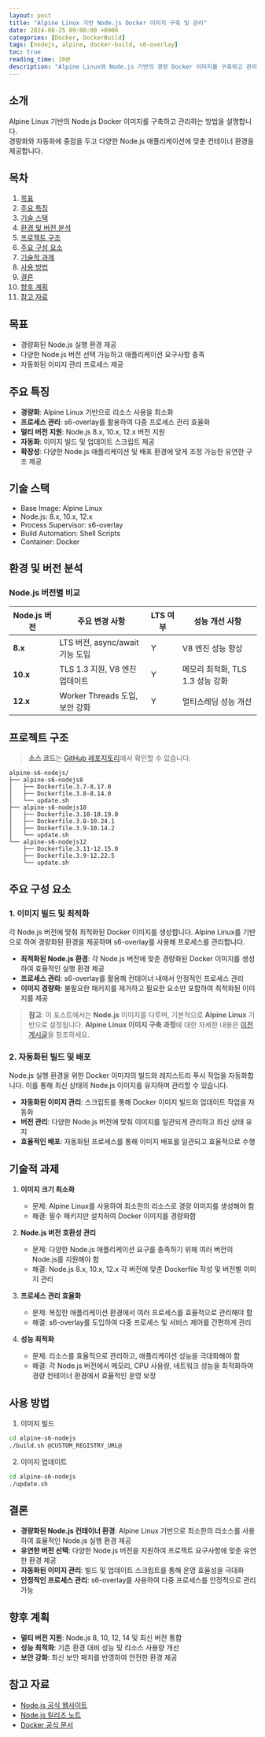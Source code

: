 ```yaml
---
layout: post
title: "Alpine Linux 기반 Node.js Docker 이미지 구축 및 관리"
date: 2024-08-25 09:00:00 +0900
categories: [Docker, DockerBuild]
tags: [nodejs, alpine, docker-build, s6-overlay]
toc: true
reading_time: 10분
description: "Alpine Linux와 Node.js 기반의 경량 Docker 이미지를 구축하고 관리하는 방법을 설명합니다. s6-overlay를 활용한 프로세스 관리와 자동화 스크립트를 다룹니다."
---
```


## 소개

Alpine Linux 기반의 Node.js Docker 이미지를 구축하고 관리하는 방법을 설명합니다.  
경량화와 자동화에 중점을 두고 다양한 Node.js 애플리케이션에 맞춘 컨테이너 환경을 제공합니다.

## 목차

1. [목표](#목표)
2. [주요 특징](#주요-특징)
3. [기술 스택](#기술-스택)
4. [환경 및 버전 분석](#환경-및-버전-분석)
5. [프로젝트 구조](#프로젝트-구조)
6. [주요 구성 요소](#주요-구성-요소)
7. [기술적 과제](#기술적-과제)
8. [사용 방법](#사용-방법)
9. [결론](#결론)
10. [향후 계획](#향후-계획)
11. [참고 자료](#참고-자료)

## 목표

- 경량화된 Node.js 실행 환경 제공
- 다양한 Node.js 버전 선택 가능하고 애플리케이션 요구사항 충족
- 자동화된 이미지 관리 프로세스 제공

## 주요 특징

- **경량화**: Alpine Linux 기반으로 리소스 사용을 최소화
- **프로세스 관리**: s6-overlay를 활용하여 다중 프로세스 관리 효율화
- **멀티 버전 지원**: Node.js 8.x, 10.x, 12.x 버전 지원
- **자동화**: 이미지 빌드 및 업데이트 스크립트 제공
- **확장성**: 다양한 Node.js 애플리케이션 및 배포 환경에 맞게 조정 가능한 유연한 구조 제공

## 기술 스택

- Base Image: Alpine Linux
- Node.js: 8.x, 10.x, 12.x
- Process Supervisor: s6-overlay
- Build Automation: Shell Scripts
- Container: Docker

## 환경 및 버전 분석

### Node.js 버전별 비교

| Node.js 버전  | 주요 변경 사항                          | LTS 여부  | 성능 개선 사항            |
|---------------|----------------------------------------|-----------|----------------------------|
| **8.x**       | LTS 버전, async/await 기능 도입 | Y | V8 엔진 성능 향상         |
| **10.x**      | TLS 1.3 지원, V8 엔진 업데이트 | Y | 메모리 최적화, TLS 1.3 성능 강화 |
| **12.x**      | Worker Threads 도입, 보안 강화	  | Y | 멀티스레딩 성능 개선      |

## 프로젝트 구조

> **소스 코드**는 [GitHub 레포지토리](https://github.com/chudevops/docker-build/tree/master/alpine-s6-nodejs)에서 확인할 수 있습니다.

```plaintext
alpine-s6-nodejs/
├── alpine-s6-nodejs8
│   ├── Dockerfile.3.7-8.17.0
│   ├── Dockerfile.3.8-8.14.0
│   └── update.sh
├── alpine-s6-nodejs10
│   ├── Dockerfile.3.10-10.19.0
│   ├── Dockerfile.3.8-10.24.1
│   ├── Dockerfile.3.9-10.14.2
│   └── update.sh
└── alpine-s6-nodejs12
    ├── Dockerfile.3.11-12.15.0
    ├── Dockerfile.3.9-12.22.5
    └── update.sh
```

## 주요 구성 요소

### 1. 이미지 빌드 및 최적화
각 Node.js 버전에 맞춰 최적화된 Docker 이미지를 생성합니다. Alpine Linux를 기반으로 하여 경량화된 환경을 제공하며 s6-overlay를 사용해 프로세스를 관리합니다.

- **최적화된 Node.js 환경**: 각 Node.js 버전에 맞춘 경량화된 Docker 이미지를 생성하여 효율적인 실행 환경 제공
- **프로세스 관리**: s6-overlay를 활용해 컨테이너 내에서 안정적인 프로세스 관리
- **이미지 경량화**: 불필요한 패키지를 제거하고 필요한 요소만 포함하여 최적화된 이미지를 제공

> **참고**: 이 포스트에서는 **Node.js** 이미지를 다루며, 기본적으로 **Alpine Linux** 기반으로 설정됩니다. **Alpine Linux 이미지 구축 과정**에 대한 자세한 내용은 [이전 게시글](https://chudevops.github.io/posts/alpine-linux-s6-overlay-docker-image-management/)을 참조하세요.

### 2. 자동화된 빌드 및 배포
Node.js 실행 환경을 위한 Docker 이미지의 빌드와 레지스트리 푸시 작업을 자동화합니다. 이를 통해 최신 상태의 Node.js 이미지를 유지하며 관리할 수 있습니다.

- **자동화된 이미지 관리**: 스크립트를 통해 Docker 이미지 빌드와 업데이트 작업을 자동화
- **버전 관리**: 다양한 Node.js 버전에 맞춰 이미지를 일관되게 관리하고 최신 상태 유지
- **효율적인 배포**: 자동화된 프로세스를 통해 이미지 배포를 일관되고 효율적으로 수행

## 기술적 과제

1. **이미지 크기 최소화**
   - 문제: Alpine Linux를 사용하여 최소한의 리소스로 경량 이미지를 생성해야 함
   - 해결: 필수 패키지만 설치하여 Docker 이미지를 경량화함

2. **Node.js 버전 호환성 관리**
   - 문제: 다양한 Node.js 애플리케이션 요구를 충족하기 위해 여러 버전의 Node.js를 지원해야 함
   - 해결: Node.js 8.x, 10.x, 12.x 각 버전에 맞춘 Dockerfile 작성 및 버전별 이미지 관리

3. **프로세스 관리 효율화**
   - 문제: 복잡한 애플리케이션 환경에서 여러 프로세스를 효율적으로 관리해야 함
   - 해결: s6-overlay를 도입하여 다중 프로세스 및 서비스 제어를 간편하게 관리

4. **성능 최적화**
   - 문제: 리소스를 효율적으로 관리하고, 애플리케이션 성능을 극대화해야 함
   - 해결: 각 Node.js 버전에서 메모리, CPU 사용량, 네트워크 성능을 최적화하여 경량 컨테이너 환경에서 효율적인 운영 보장

## 사용 방법
1. 이미지 빌드
```bash
cd alpine-s6-nodejs
./build.sh @CUSTOM_REGISTRY_URL@
```

2. 이미지 업데이트
```bash
cd alpine-s6-nodejs
./update.sh
```

## 결론
- **경량화된 Node.js 컨테이너 환경**: Alpine Linux 기반으로 최소한의 리소스를 사용하여 효율적인 Node.js 실행 환경 제공
- **유연한 버전 선택**: 다양한 Node.js 버전을 지원하여 프로젝트 요구사항에 맞춘 유연한 환경 제공
- **자동화된 이미지 관리**: 빌드 및 업데이트 스크립트를 통해 운영 효율성을 극대화
- **안정적인 프로세스 관리**: s6-overlay를 사용하여 다중 프로세스를 안정적으로 관리 가능

## 향후 계획
- **멀티 버전 지원**: Node.js 8, 10, 12, 14 및 최신 버전 통합
- **성능 최적화**: 기존 환경 대비 성능 및 리소스 사용량 개선
- **보안 강화**: 최신 보안 패치를 반영하여 안전한 환경 제공

## 참고 자료

- [Node.js 공식 웹사이트](https://nodejs.org/en)
- [Node.js 릴리즈 노트](https://nodejs.org/en/download/releases/)
- [Docker 공식 문서](https://docs.docker.com/)
